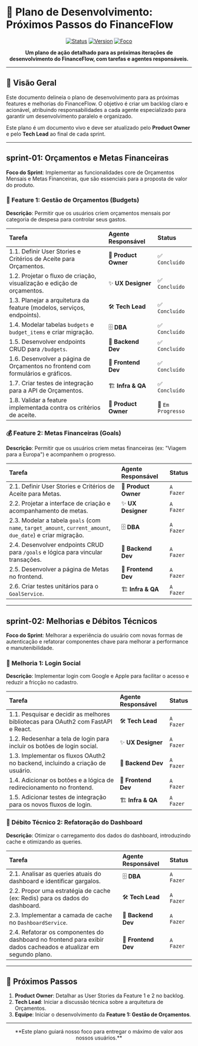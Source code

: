 # 🚀 Plano de Desenvolvimento: Próximos Passos do FinanceFlow

<div align="center">

[![Status](https://img.shields.io/badge/Status-Planejamento-blue?style=for-the-badge)](./)
[![Version](https://img.shields.io/badge/Plano-v1.0-lightgrey?style=for-the-badge)](./)
[![Foco](https://img.shields.io/badge/Foco-Features_Core-purple?style=for-the-badge)](./)

**Um plano de ação detalhado para as próximas iterações de desenvolvimento do FinanceFlow, com tarefas e agentes responsáveis.**

</div>

---

## 🎯 Visão Geral

Este documento delineia o plano de desenvolvimento para as próximas features e melhorias do FinanceFlow. O objetivo é criar um backlog claro e acionável, atribuindo responsabilidades a cada agente especializado para garantir um desenvolvimento paralelo e organizado.

Este plano é um documento vivo e deve ser atualizado pelo **Product Owner** e pelo **Tech Lead** ao final de cada sprint.

---

##  sprint-01: Orçamentos e Metas Financeiras

**Foco do Sprint**: Implementar as funcionalidades core de Orçamentos Mensais e Metas Financeiras, que são essenciais para a proposta de valor do produto.

### 📝 Feature 1: Gestão de Orçamentos (Budgets)

**Descrição**: Permitir que os usuários criem orçamentos mensais por categoria de despesa para controlar seus gastos.

| Tarefa | Agente Responsável | Status |
| :--- | :--- | :--- |
| 1.1. Definir User Stories e Critérios de Aceite para Orçamentos. | 👑 **Product Owner** | ✅ `Concluído` |
| 1.2. Projetar o fluxo de criação, visualização e edição de orçamentos. | ✨ **UX Designer** | ✅ `Concluído` |
| 1.3. Planejar a arquitetura da feature (modelos, serviços, endpoints). | 🛠️ **Tech Lead** | ✅ `Concluído` |
| 1.4. Modelar tabelas `budgets` e `budget_items` e criar migração. | 🗄️ **DBA** | ✅ `Concluído` |
| 1.5. Desenvolver endpoints CRUD para `/budgets`. | 🚀 **Backend Dev** | ✅ `Concluído` |
| 1.6. Desenvolver a página de Orçamentos no frontend com formulários e gráficos. | 🎨 **Frontend Dev** | ✅ `Concluído` |
| 1.7. Criar testes de integração para a API de Orçamentos. | 🏗️ **Infra & QA** | ✅ `Concluído` |
| 1.8. Validar a feature implementada contra os critérios de aceite. | 👑 **Product Owner** | 🚧 `Em Progresso` |

### 💰 Feature 2: Metas Financeiras (Goals)

**Descrição**: Permitir que os usuários criem metas financeiras (ex: "Viagem para a Europa") e acompanhem o progresso.

| Tarefa | Agente Responsável | Status |
| :--- | :--- | :--- |
| 2.1. Definir User Stories e Critérios de Aceite para Metas. | 👑 **Product Owner** | `A Fazer` |
| 2.2. Projetar a interface de criação e acompanhamento de metas. | ✨ **UX Designer** | `A Fazer` |
| 2.3. Modelar a tabela `goals` (com `name`, `target_amount`, `current_amount`, `due_date`) e criar migração. | 🗄️ **DBA** | `A Fazer` |
| 2.4. Desenvolver endpoints CRUD para `/goals` e lógica para vincular transações. | 🚀 **Backend Dev** | `A Fazer` |
| 2.5. Desenvolver a página de Metas no frontend. | 🎨 **Frontend Dev** | `A Fazer` |
| 2.6. Criar testes unitários para o `GoalService`. | 🏗️ **Infra & QA** | `A Fazer` |

---

## sprint-02: Melhorias e Débitos Técnicos

**Foco do Sprint**: Melhorar a experiência do usuário com novas formas de autenticação e refatorar componentes chave para melhorar a performance e manutenibilidade.

### 🔐 Melhoria 1: Login Social

**Descrição**: Implementar login com Google e Apple para facilitar o acesso e reduzir a fricção no cadastro.

| Tarefa | Agente Responsável | Status |
| :--- | :--- | :--- |
| 1.1. Pesquisar e decidir as melhores bibliotecas para OAuth2 com FastAPI e React. | 🛠️ **Tech Lead** | `A Fazer` |
| 1.2. Redesenhar a tela de login para incluir os botões de login social. | ✨ **UX Designer** | `A Fazer` |
| 1.3. Implementar os fluxos OAuth2 no backend, incluindo a criação de usuário. | 🚀 **Backend Dev** | `A Fazer` |
| 1.4. Adicionar os botões e a lógica de redirecionamento no frontend. | 🎨 **Frontend Dev** | `A Fazer` |
| 1.5. Adicionar testes de integração para os novos fluxos de login. | 🏗️ **Infra & QA** | `A Fazer` |

### 🔄 Débito Técnico 2: Refatoração do Dashboard

**Descrição**: Otimizar o carregamento dos dados do dashboard, introduzindo cache e otimizando as queries.

| Tarefa | Agente Responsável | Status |
| :--- | :--- | :--- |
| 2.1. Analisar as queries atuais do dashboard e identificar gargalos. | 🗄️ **DBA** | `A Fazer` |
| 2.2. Propor uma estratégia de cache (ex: Redis) para os dados do dashboard. | 🛠️ **Tech Lead** | `A Fazer` |
| 2.3. Implementar a camada de cache no `DashboardService`. | 🚀 **Backend Dev** | `A Fazer` |
| 2.4. Refatorar os componentes do dashboard no frontend para exibir dados cacheados e atualizar em segundo plano. | 🎨 **Frontend Dev** | `A Fazer` |

---

## 🚀 Próximos Passos

1.  **Product Owner**: Detalhar as User Stories da Feature 1 e 2 no backlog.
2.  **Tech Lead**: Iniciar a discussão técnica sobre a arquitetura de Orçamentos.
3.  **Equipe**: Iniciar o desenvolvimento da **Feature 1: Gestão de Orçamentos**.

---

<div align="center">
**Este plano guiará nosso foco para entregar o máximo de valor aos nossos usuários.**
</div>
